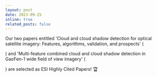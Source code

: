 ```yaml
---
layout: post
date: 2023-09-25
inline: true
related_posts: false
---
```


Our two papers entitled 'Cloud and cloud shadow detection for optical satellite imagery: Features, algorithms, validation, and prospects' (

[Link]: https://doi.org/10.1016/j.isprsjprs.2022.03.020	"Link"

) and 'Multi-feature combined cloud and cloud shadow detection in GaoFen-1 wide field of view imagery' (

[Link]: https://doi.org/10.1016/j.rse.2017.01.026	"Link"

) are selected as ESI Highly Cited Papers! :trophy:
